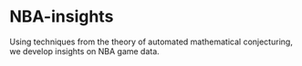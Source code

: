 # NBA-insights
Using techniques from the theory of automated mathematical conjecturing, we develop insights on NBA game data.
